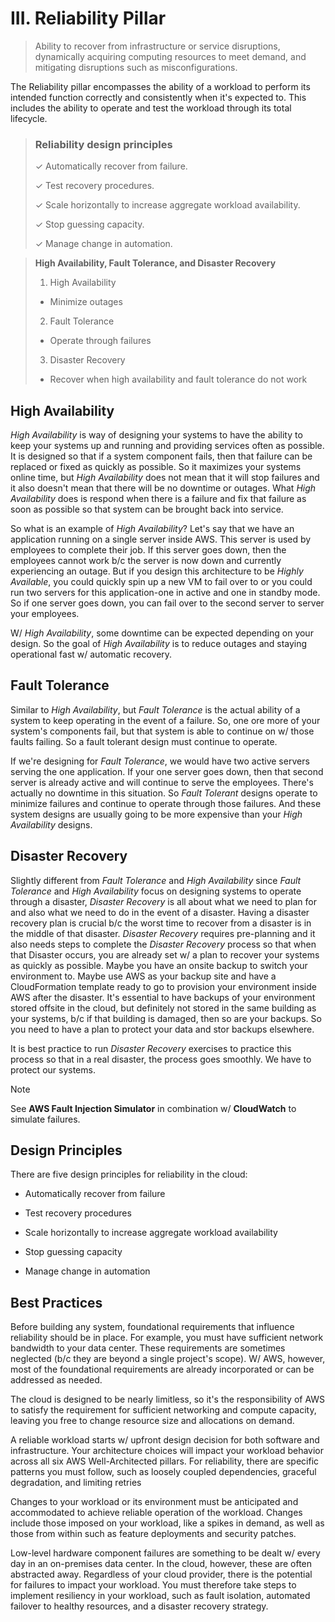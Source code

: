 # III. Reliability Pillar

> Ability to recover from infrastructure or service disruptions, dynamically acquiring computing resources to meet demand, and mitigating disruptions such as misconfigurations.

The Reliability pillar encompasses the ability of a workload to perform its intended function correctly and consistently when it's expected to. This includes the ability to operate and test the workload through its total lifecycle.

> ### Reliability design principles
>
> ✓ Automatically recover from failure.
>
> ✓ Test recovery procedures.
>
> ✓ Scale horizontally to increase aggregate workload availability.
>
> ✓ Stop guessing capacity.
>
> ✓ Manage change in automation.

> **High Availability, Fault Tolerance, and Disaster Recovery**
>
> 1. High Availability
>
>   * Minimize outages
>
> 2. Fault Tolerance
>
>   * Operate through failures
>
> 3. Disaster Recovery
>
>   * Recover when high availability and fault tolerance do not work

## High Availability

*High Availability* is way of designing your systems to have the ability to keep your systems up and running and providing services often as possible. It is designed so that if a system component fails, then that failure can be replaced or fixed as quickly as possible. So it maximizes your systems online time, but *High Availability* does not mean that it will stop failures and it also doesn't mean that there will be no downtime or outages. What *High Availability* does is respond when there is a failure and fix that failure as soon as possible so that system can be brought back into service.

So what is an example of *High Availability*? Let's say that we have an application running on a single server inside AWS. This server is used by employees to complete their job. If this server goes down, then the employees cannot work b/c the server is now down and currently experiencing an outage. But if you design this architecture to be *Highly Available*, you could quickly spin up a new VM to fail over to or you could run two servers for this application-one in active and one in standby mode. So if one server goes down, you can fail over to the second server to server your employees.

W/ *High Availability*, some downtime can be expected depending on your design. So the goal of *High Availability* is to reduce outages and staying operational fast w/ automatic recovery.

## Fault Tolerance

Similar to *High Availability*, but *Fault Tolerance* is the actual ability of a system to keep operating in the event of a failure. So, one ore more of your system's components fail, but that system is able to continue on w/ those faults failing. So a fault tolerant design must continue to operate.

If we're designing for *Fault Tolerance*, we would have two active servers serving the one application. If your one server goes down, then that second server is already active and will continue to serve the employees. There's actually no downtime in this situation. So *Fault Tolerant* designs operate to minimize failures and continue to operate through those failures. And these system designs are usually going to be more expensive than your *High Availability* designs.

## Disaster Recovery

Slightly different from *Fault Tolerance* and *High Availability* since *Fault Tolerance* and *High Availability* focus on designing systems to operate through a disaster, *Disaster Recovery* is all about what we need to plan for and also what we need to do in the event of a disaster. Having a disaster recovery plan is crucial b/c the worst time to recover from a disaster is in the middle of that disaster. *Disaster Recovery* requires pre-planning and it also needs steps to complete the *Disaster Recovery* process so that when that Disaster occurs, you are already set w/ a plan to recover your systems as quickly as possible. Maybe you have an onsite backup to switch your environment to. Maybe use AWS as your backup site and have a CloudFormation template ready to go to provision your environment inside AWS after the disaster. It's essential to have backups of your environment stored offsite in the cloud, but definitely not stored in the same building as your systems, b/c if that building is damaged, then so are your backups. So you need to have a plan to protect your data and stor backups elsewhere.

It is best practice to run *Disaster Recovery* exercises to practice this process so that in a real disaster, the process goes smoothly. We have to protect our systems.

> [!NOTE]
>
> See **AWS Fault Injection Simulator** in combination w/ **CloudWatch** to simulate failures.

## Design Principles

There are five design principles for reliability in the cloud:

* Automatically recover from failure

* Test recovery procedures

* Scale horizontally to increase aggregate workload availability

* Stop guessing capacity

* Manage change in automation

## Best Practices

Before building any system, foundational requirements that influence reliability should be in place. For example, you must have sufficient network bandwidth to your data center. These requirements are sometimes neglected (b/c they are beyond a single project's scope). W/ AWS, however, most of the foundational requirements are already incorporated or can be addressed as needed.

The cloud is designed to be nearly limitless, so it's the responsibility of AWS to satisfy the requirement for sufficient networking and compute capacity, leaving you free to change resource size and allocations on demand.

A reliable workload starts w/ upfront design decision for both software and infrastructure. Your architecture choices will impact your workload behavior across all six AWS Well-Architected pillars. For reliability, there are specific patterns you must follow, such as loosely coupled dependencies, graceful degradation, and limiting retries

Changes to your workload or its environment must be anticipated and accommodated to achieve reliable operation of the workload. Changes include those imposed on your workload, like a spikes in demand, as well as those from within such as feature deployments and security patches.

Low-level hardware component failures are something to be dealt w/ every day in an on-premises data center. In the cloud, however, these are often abstracted away. Regardless of your cloud provider, there is the potential for failures to impact your workload. You must therefore take steps to implement resiliency in your workload, such as fault isolation, automated failover to healthy resources, and a disaster recovery strategy.
